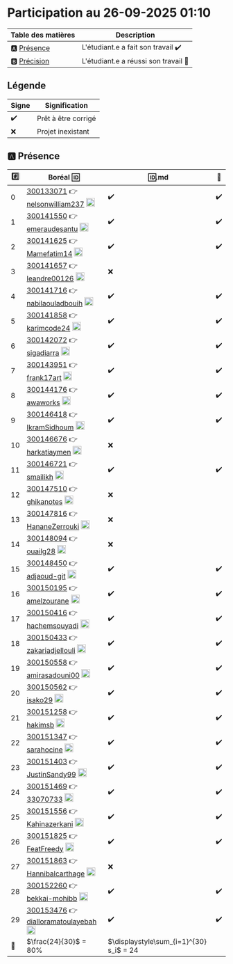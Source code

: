# Participation au 26-09-2025 01:10

| Table des matières            | Description                                             |
|-------------------------------|---------------------------------------------------------|
| :a: [Présence](#a-présence)   | L'étudiant.e a fait son travail    :heavy_check_mark:   |
| :b: [Précision](#b-précision) | L'étudiant.e a réussi son travail  :tada:               |

## Légende

| Signe              | Signification                 |
|--------------------|-------------------------------|
| :heavy_check_mark: | Prêt à être corrigé           |
| :x:                | Projet inexistant             |

## :a: Présence

|:hash:| Boréal :id:                | :id:.md    | :rocket: |
|------|----------------------------|------------|----------|
| 0 | [300133071](../300133071.md) :point_right: [nelsonwilliam237](https://github.com/nelsonwilliam237) <image src='https://avatars0.githubusercontent.com/u/181301859?s=460&v=4' width=20 height=20></image> | :heavy_check_mark: | :heavy_check_mark: |
| 1 | [300141550](../300141550.md) :point_right: [emeraudesantu](https://github.com/emeraudesantu) <image src='https://avatars0.githubusercontent.com/u/211749528?s=460&v=4' width=20 height=20></image> | :heavy_check_mark: | :heavy_check_mark: |
| 2 | [300141625](../300141625.md) :point_right: [Mamefatim14](https://github.com/Mamefatim14) <image src='https://avatars0.githubusercontent.com/u/188626020?s=460&v=4' width=20 height=20></image> | :heavy_check_mark: | :heavy_check_mark: |
| 3 | [300141657](../300141657.md) :point_right: [leandre00126](https://github.com/leandre00126) <image src='https://avatars0.githubusercontent.com/u/194731088?s=460&v=4' width=20 height=20></image> | :x: |
| 4 | [300141716](../300141716.md) :point_right: [nabilaouladbouih](https://github.com/nabilaouladbouih) <image src='https://avatars0.githubusercontent.com/u/125617838?s=460&v=4' width=20 height=20></image> | :heavy_check_mark: | :heavy_check_mark: |
| 5 | [300141858](../300141858.md) :point_right: [karimcode24](https://github.com/karimcode24) <image src='https://avatars0.githubusercontent.com/u/205304457?s=460&v=4' width=20 height=20></image> | :heavy_check_mark: | :heavy_check_mark: |
| 6 | [300142072](../300142072.md) :point_right: [sigadiarra](https://github.com/sigadiarra) <image src='https://avatars0.githubusercontent.com/u/230452797?s=460&v=4' width=20 height=20></image> | :heavy_check_mark: | :heavy_check_mark: |
| 7 | [300143951](../300143951.md) :point_right: [frank17art](https://github.com/frank17art) <image src='https://avatars0.githubusercontent.com/u/205994994?s=460&v=4' width=20 height=20></image> | :heavy_check_mark: | :heavy_check_mark: |
| 8 | [300144176](../300144176.md) :point_right: [awaworks](https://github.com/awaworks) <image src='https://avatars0.githubusercontent.com/u/223561186?s=460&v=4' width=20 height=20></image> | :heavy_check_mark: | :heavy_check_mark: |
| 9 | [300146418](../300146418.md) :point_right: [IkramSidhoum](https://github.com/IkramSidhoum) <image src='https://avatars0.githubusercontent.com/u/198275764?s=460&v=4' width=20 height=20></image> | :heavy_check_mark: | :heavy_check_mark: |
| 10 | [300146676](../300146676.md) :point_right: [harkatiaymen](https://github.com/harkatiaymen) <image src='https://avatars0.githubusercontent.com/u/211595997?s=460&v=4' width=20 height=20></image> | :x: |
| 11 | [300146721](../300146721.md) :point_right: [smailikh](https://github.com/smailikh) <image src='https://avatars0.githubusercontent.com/u/222739217?s=460&v=4' width=20 height=20></image> | :heavy_check_mark: | :heavy_check_mark: |
| 12 | [300147510](../300147510.md) :point_right: [ghikanotes](https://github.com/ghikanotes) <image src='https://avatars0.githubusercontent.com/u/212286223?s=460&v=4' width=20 height=20></image> | :x: |
| 13 | [300147816](../300147816.md) :point_right: [HananeZerrouki](https://github.com/HananeZerrouki) <image src='https://avatars0.githubusercontent.com/u/230452383?s=460&v=4' width=20 height=20></image> | :x: |
| 14 | [300148094](../300148094.md) :point_right: [ouailg28](https://github.com/ouailg28) <image src='https://avatars0.githubusercontent.com/u/212054634?s=460&v=4' width=20 height=20></image> | :x: |
| 15 | [300148450](../300148450.md) :point_right: [adjaoud-git](https://github.com/adjaoud-git) <image src='https://avatars0.githubusercontent.com/u/205994730?s=460&v=4' width=20 height=20></image> | :heavy_check_mark: | :heavy_check_mark: |
| 16 | [300150195](../300150195.md) :point_right: [amelzourane](https://github.com/amelzourane) <image src='https://avatars0.githubusercontent.com/u/211596474?s=460&v=4' width=20 height=20></image> | :heavy_check_mark: | :heavy_check_mark: |
| 17 | [300150416](../300150416.md) :point_right: [hachemsouyadi](https://github.com/hachemsouyadi) <image src='https://avatars0.githubusercontent.com/u/211596263?s=460&v=4' width=20 height=20></image> | :heavy_check_mark: | :heavy_check_mark: |
| 18 | [300150433](../300150433.md) :point_right: [zakariadjellouli](https://github.com/zakariadjellouli) <image src='https://avatars0.githubusercontent.com/u/211743410?s=460&v=4' width=20 height=20></image> | :heavy_check_mark: | :heavy_check_mark: |
| 19 | [300150558](../300150558.md) :point_right: [amirasadouni00](https://github.com/amirasadouni00) <image src='https://avatars0.githubusercontent.com/u/212186770?s=460&v=4' width=20 height=20></image> | :heavy_check_mark: | :heavy_check_mark: |
| 20 | [300150562](../300150562.md) :point_right: [isako29](https://github.com/isako29) <image src='https://avatars0.githubusercontent.com/u/205994758?s=460&v=4' width=20 height=20></image> | :heavy_check_mark: | :heavy_check_mark: |
| 21 | [300151258](../300151258.md) :point_right: [hakimsb](https://github.com/hakimsb) <image src='https://avatars0.githubusercontent.com/u/231778604?s=460&v=4' width=20 height=20></image> | :heavy_check_mark: | :heavy_check_mark: |
| 22 | [300151347](../300151347.md) :point_right: [sarahocine](https://github.com/sarahocine) <image src='https://avatars0.githubusercontent.com/u/207281891?s=460&v=4' width=20 height=20></image> | :heavy_check_mark: | :heavy_check_mark: |
| 23 | [300151403](../300151403.md) :point_right: [JustinSandy99](https://github.com/JustinSandy99) <image src='https://avatars0.githubusercontent.com/u/211593057?s=460&v=4' width=20 height=20></image> | :heavy_check_mark: | :heavy_check_mark: |
| 24 | [300151469](../300151469.md) :point_right: [33070733](https://github.com/33070733) <image src='https://avatars0.githubusercontent.com/u/212077526?s=460&v=4' width=20 height=20></image> | :heavy_check_mark: | :heavy_check_mark: |
| 25 | [300151556](../300151556.md) :point_right: [Kahinazerkani](https://github.com/Kahinazerkani) <image src='https://avatars0.githubusercontent.com/u/231781132?s=460&v=4' width=20 height=20></image> | :heavy_check_mark: | :heavy_check_mark: |
| 26 | [300151825](../300151825.md) :point_right: [FeatFreedy](https://github.com/FeatFreedy) <image src='https://avatars0.githubusercontent.com/u/195238262?s=460&v=4' width=20 height=20></image> | :heavy_check_mark: | :heavy_check_mark: |
| 27 | [300151863](../300151863.md) :point_right: [Hannibalcarthage](https://github.com/Hannibalcarthage) <image src='https://avatars0.githubusercontent.com/u/205994935?s=460&v=4' width=20 height=20></image> | :x: |
| 28 | [300152260](../300152260.md) :point_right: [bekkai-mohibb](https://github.com/bekkai-mohibb) <image src='https://avatars0.githubusercontent.com/u/212179557?s=460&v=4' width=20 height=20></image> | :heavy_check_mark: | :heavy_check_mark: |
| 29 | [300153476](../300153476.md) :point_right: [dialloramatoulayebah](https://github.com/dialloramatoulayebah) <image src='https://avatars0.githubusercontent.com/u/129418622?s=460&v=4' width=20 height=20></image> | :heavy_check_mark: | :heavy_check_mark: |
| :abacus: |  $\frac{24}{30}$  =  80% | $\displaystyle\sum_{i=1}^{30} s_i$ = 24 |
